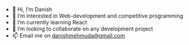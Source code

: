 - 👋 Hi, I’m Danish 
- 👀 I’m interested in Web-development and competitive programming
- 🌱 I’m currently learning React
- 💞️ I’m looking to collaborate on any development project
- 📫 Email me on danishmehmuda@gmail.com

<!---
GLADI8R/GLADI8R is a ✨ special ✨ repository because its `README.md` (this file) appears on your GitHub profile.
You can click the Preview link to take a look at your changes.
--->

